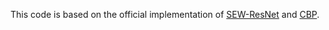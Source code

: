 This code is based on the official implementation of [SEW-ResNet](https://github.com/fangwei123456/Spike-Element-Wise-ResNet) and [CBP](https://github.com/dooseokjeong/CBP).
